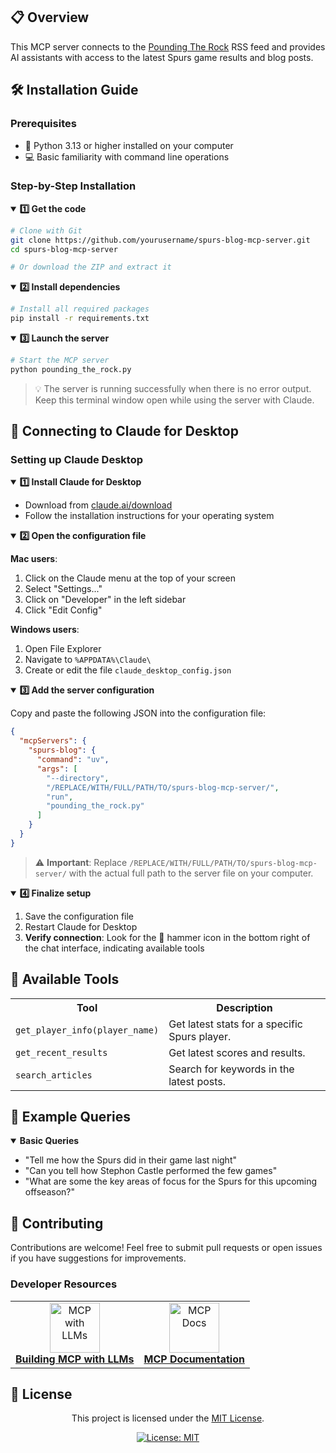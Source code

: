 ## 📋 Overview

This MCP server connects to the [Pounding The Rock](https://www.poundingtherock.com/) RSS feed and provides AI assistants with access to the latest Spurs game results and blog posts.

## 🛠️ Installation Guide

### Prerequisites
- 🐍 Python 3.13 or higher installed on your computer
- 💻 Basic familiarity with command line operations

### Step-by-Step Installation

<details open>
<summary><b>1️⃣ Get the code</b></summary>

```bash
# Clone with Git
git clone https://github.com/yourusername/spurs-blog-mcp-server.git
cd spurs-blog-mcp-server

# Or download the ZIP and extract it
```
</details>

<details open>
<summary><b>2️⃣ Install dependencies</b></summary>

```bash
# Install all required packages
pip install -r requirements.txt
```
</details>

<details open>
<summary><b>3️⃣ Launch the server</b></summary>

```bash
# Start the MCP server
python pounding_the_rock.py
```

> 💡 The server is running successfully when there is no error output. Keep this terminal window open while using the server with Claude.
</details>

## 🔄 Connecting to Claude for Desktop

### Setting up Claude Desktop

<details open>
<summary><b>1️⃣ Install Claude for Desktop</b></summary>

- Download from [claude.ai/download](https://claude.ai/download)
- Follow the installation instructions for your operating system
</details>

<details open>
<summary><b>2️⃣ Open the configuration file</b></summary>

**Mac users**:
1. Click on the Claude menu at the top of your screen
2. Select "Settings..."
3. Click on "Developer" in the left sidebar
4. Click "Edit Config"

**Windows users**:
1. Open File Explorer
2. Navigate to `%APPDATA%\Claude\`
3. Create or edit the file `claude_desktop_config.json`
</details>

<details open>
<summary><b>3️⃣ Add the server configuration</b></summary>

Copy and paste the following JSON into the configuration file:

```json
{
  "mcpServers": {
    "spurs-blog": {
      "command": "uv",
      "args": [
        "--directory",
        "/REPLACE/WITH/FULL/PATH/TO/spurs-blog-mcp-server/",
        "run",
        "pounding_the_rock.py"
      ]
    }
  }
}
```

> ⚠️ **Important**: Replace `/REPLACE/WITH/FULL/PATH/TO/spurs-blog-mcp-server/` with the actual full path to the server file on your computer.

<details open>
<summary><b>4️⃣ Finalize setup</b></summary>

1. Save the configuration file
2. Restart Claude for Desktop
3. **Verify connection**: Look for the 🔨 hammer icon in the bottom right of the chat interface, indicating available tools
</details>

## 🧰 Available Tools

<div align="center">
  <table>
    <tr>
      <th>Tool</th>
      <th>Description</th>
    </tr>
    <tr>
      <td><code>get_player_info(player_name)</code></td>
      <td>Get latest stats for a specific Spurs player.</td>
    </tr>
    <tr>
      <td><code>get_recent_results</code></td>
      <td>Get latest scores and results.</td>
    </tr>
    <tr>
      <td><code>search_articles</code></td>
      <td>Search for keywords in the latest posts.</td>
    </tr>
    </table>
    </div>

## 💬 Example Queries

<details open>
<summary><b>Basic Queries</b></summary>

- "Tell me how the Spurs did in their game last night"
- "Can you tell how Stephon Castle performed the few games"
- "What are some the key areas of focus for the Spurs for this upcoming offseason?"
</details>

## 👥 Contributing

Contributions are welcome! Feel free to submit pull requests or open issues if you have suggestions for improvements.

### Developer Resources

<div align="center">
  <table>
    <tr>
      <td align="center">
        <a href="https://modelcontextprotocol.io/tutorials/building-mcp-with-llms">
          <img src="https://mintlify.s3.us-west-1.amazonaws.com/mcp/images/claude-desktop-mcp-plug-icon.svg" width="80" alt="MCP with LLMs"><br>
          <b>Building MCP with LLMs</b>
        </a>
      </td>
      <td align="center">
        <a href="https://modelcontextprotocol.io/docs/concepts/architecture">
          <img src="https://mintlify.s3.us-west-1.amazonaws.com/mcp/images/claude-desktop-mcp-hammer-icon.svg" width="80" alt="MCP Docs"><br>
          <b>MCP Documentation</b>
        </a>
      </td>
    </tr>
  </table>
</div>

## 📄 License

<div align="center">
  
  This project is licensed under the [MIT License](LICENSE).
  
  [![License: MIT](https://img.shields.io/badge/License-MIT-yellow.svg)](LICENSE)
  
</div>
